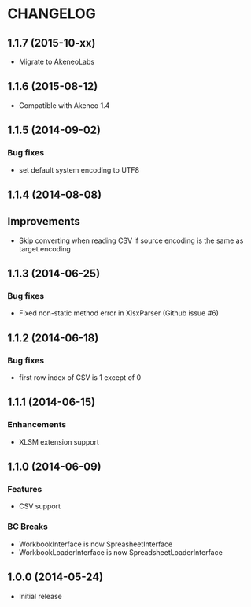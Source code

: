 # CHANGELOG

## 1.1.7 (2015-10-xx)
 - Migrate to AkeneoLabs

## 1.1.6 (2015-08-12)
 - Compatible with Akeneo 1.4

## 1.1.5 (2014-09-02)
### Bug fixes
 - set default system encoding to UTF8

## 1.1.4 (2014-08-08)
## Improvements
 - Skip converting when reading CSV if source encoding is the same as target encoding

## 1.1.3 (2014-06-25)
### Bug fixes
 - Fixed non-static method error in XlsxParser (Github issue #6)

## 1.1.2 (2014-06-18)
### Bug fixes
 - first row index of CSV is 1 except of 0

## 1.1.1 (2014-06-15)
### Enhancements
 - XLSM extension support

## 1.1.0 (2014-06-09)
### Features
 - CSV support

### BC Breaks
 - WorkbookInterface is now SpreasheetInterface
 - WorkbookLoaderInterface is now SpreadsheetLoaderInterface

## 1.0.0 (2014-05-24)
 - Initial release
